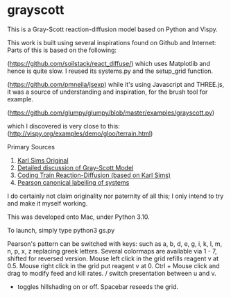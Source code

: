 # grayscott


This is a Gray-Scott reaction-diffusion model based on Python and Vispy.

This work is built using several inspirations found on Github and Internet:
Parts of this is based on the following:

(https://github.com/soilstack/react_diffuse/)
which uses Matplotlib and hence is quite slow.
I reused its systems.py and the setup_grid function.

(https://github.com/pmneila/jsexp)
while it's using Javascript and THREE.js, it was a source of understanding
and inspiration, for the brush tool for example.

(https://github.com/glumpy/glumpy/blob/master/examples/grayscott.py)

which I discovered is very close to this:
(http://vispy.org/examples/demo/gloo/terrain.html)

Primary Sources
1. [Karl Sims Original](http://karlsims.com/rd.html)
1. [Detailed discussion of Gray-Scott Model](http://mrob.com/pub/comp/xmorphia/)
1. [Coding Train Reaction-Diffusion (based on Karl Sims)](https://www.youtube.com/watch?v=BV9ny785UNc&t=2100s)
1. [Pearson canonical labelling of systems](https://arxiv.org/abs/patt-sol/9304003)

I do certainly not claim originality nor paternity of all this; I only intend to
try and make it myself working.

This was developed onto Mac, under Python 3.10.

To launch, simply type python3 gs.py

Pearson's pattern can be switched with keys:
such as a, b, d, e, g, i, k, l, m, n, p, x, z replacing greek letters.
Several colormaps are available via 1 - 7, shifted for reversed version.
Mouse left click in the grid refills reagent v at 0.5.
Mouse right click in the grid put reagent v at 0.
Ctrl + Mouse click and drag to modify feed and kill rates.
/ switch presentation between u and v.
* toggles hillshading on or off.
Spacebar reseeds the grid.
